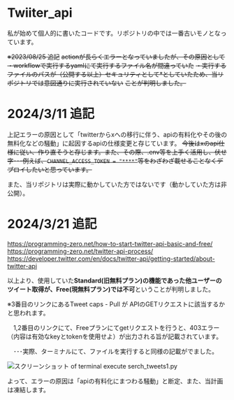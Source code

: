 # Twiiter_api
私が始めて個人的に書いたコードです。リポジトリの中では一番古いモノとなっています。

~~※2023/08/25 追記~~
~~actionが長らくエラーとなっていましたが、その原因として~~
~~・workflowで実行するyamlにて実行するファイル名が間違っていた~~
~~・実行するファイルのパスが（公開する以上）セキュリティとして*としていたため、当リポジトリでは意図通りに実行されていない~~
~~ことが判明しました。~~

# 2024/3/11 追記
上記エラーの原因として「twitterからxへの移行に伴う、apiの有料化やその後の無料化などの騒動」に起因するapiの仕様変更と存じています。
~~今後はxのapi仕様に従い、作り直そうと存じます。また、その際、.env等を上手く活用し、伏せ字･･･例えば、`CHANNEL_ACCESS_TOKEN = "****"`等をわざわざ載せることなくデプロイしたいと思っています。~~

また、当リポジトリは実際に動かしていた方ではないです（動かしていた方は非公開）。

# 2024/3/21 追記
https://programming-zero.net/how-to-start-twitter-api-basic-and-free/
https://programming-zero.net/twitter-api-process/
https://developer.twitter.com/en/docs/twitter-api/getting-started/about-twitter-api

以上より、使用していた**Standard(旧無料プラン)の機能であった他ユーザーのツイート取得が、Free(現無料プラン)では不可**ということが判明しました。

※3番目のリンクにあるTweet caps - Pull が APIのGETリクエストに該当するかと思われます。

　1,2番目のリンクにて、Freeプランにてgetリクエストを行うと、403エラー（内容は有効なkeyとtokenを使用せよ）が出力される旨が記載されています。

 　･･･実際、ターミナルにて、ファイルを実行すると同様の記載がでました。

![スクリーンショット of terminal execute serch_tweets1.py](https://images.microcms-assets.io/assets/7ac15f6666c24a5f88467fd874441472/b22c21e0c00b42ac91114c6211cd6f62/x_api%E3%81%AE%E9%96%8B%E7%99%BA%E4%B8%AD%E6%AD%A2.png)

よって、エラーの原因は「apiの有料化にまつわる騒動」と断定、また、当計画は凍結します。
